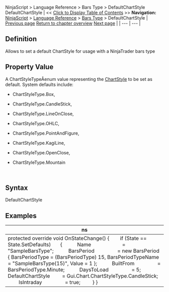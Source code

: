 ﻿
NinjaScript \> Language Reference \> Bars Type \> DefaultChartStyle
DefaultChartStyle
| \<\< [Click to Display Table of Contents](defaultchartstyle.md) \>\> **Navigation:**     [NinjaScript](ninjascript.md) \> [Language Reference](language_reference_wip.md) \> [Bars Type](bars_type.md) \> DefaultChartStyle | [Previous page](builtfrom.md) [Return to chapter overview](bars_type.md) [Next page](getinitiallookbackdays.md) |
| --- | --- |
## Definition
Allows to set a default ChartStyle for usage with a NinjaTrader bars type
 
## Property Value
A ChartStyleTypeÂenum value representing the [ChartStyle](chartstyletype.md) to be set as default. System defaults include:
 
- ChartStyleType.Box,

- ChartStyleType.CandleStick,

- ChartStyleType.LineOnClose,

- ChartStyleType.OHLC,

- ChartStyleType.PointAndFigure,

- ChartStyleType.KagiLine,

- ChartStyleType.OpenClose,

- ChartStyleType.Mountain

 
## Syntax
DefaultChartStyle
 
## Examples
| ns |
| --- |
| protected override void OnStateChange() {         if (State \=\= State.SetDefaults)        {            Name                       \= "SampleBarsType";            BarsPeriod                 \= new BarsPeriod { BarsPeriodType \= (BarsPeriodType) 15, BarsPeriodTypeName \= "SampleBarsType(15\)", Value \= 1 };            BuiltFrom                 \= BarsPeriodType.Minute;            DaysToLoad                 \= 5;            DefaultChartStyle         \= Gui.Chart.ChartStyleType.CandleStick;            IsIntraday                 \= true;          } } |

